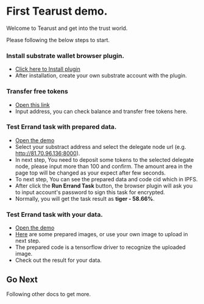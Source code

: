 # First Tearust demo.

Welcome to Tearust and get into the trust world.

Please following the below steps to start.

### Install substrate wallet browser plugin.

* [Click here to Install plugin](https://github.com/polkadot-js/extension)
* After installation, create your own substrate account with the plugin.

### Transfer free tokens
* [Open this link](http://81.70.96.136/#/tools/layer1_faucet)
* Input address, you can check balance and transfer free tokens here.

### Test Errand task with prepared data.
* [Open the demo](http://81.70.96.136:8080/ipfs/QmfN8jUUqddZbE7K1w5AG84GnYJtkC33LtzhDr9mEmWVYT/)
* Select your substract address and select the delegate node url (e.g. http://81.70.96.136:8000).
* In next step, You need to deposit some tokens to the selected delegate node, please input more than 100 and confirm. The amount area in the page top will be changed as your expect after few seconds.
* To next step, You can see the prepared data and code cid which in IPFS.
* After click the **Run Errand Task** button, the browser plugin will ask you to input account's password to sign this task for encrypted.
* Normally, you will get the task result as **tiger - 58.66%**.


### Test Errand task with your data.
* [Open the demo](http://81.70.96.136:8080/ipfs/QmeUDxyZZ9djsd5YH7ncJmvKeX1t7M2dJyoYeTekDHV1ic/)
* [Here](https://github.com/tearust/tea-docs/tree/main/res) are some prepared images, or use your own image to upload in next step.
* The prepared code is a tensorflow driver to recognize the uploaded image.
* Check out the result for your data.

## Go Next
Following other docs to get more.


